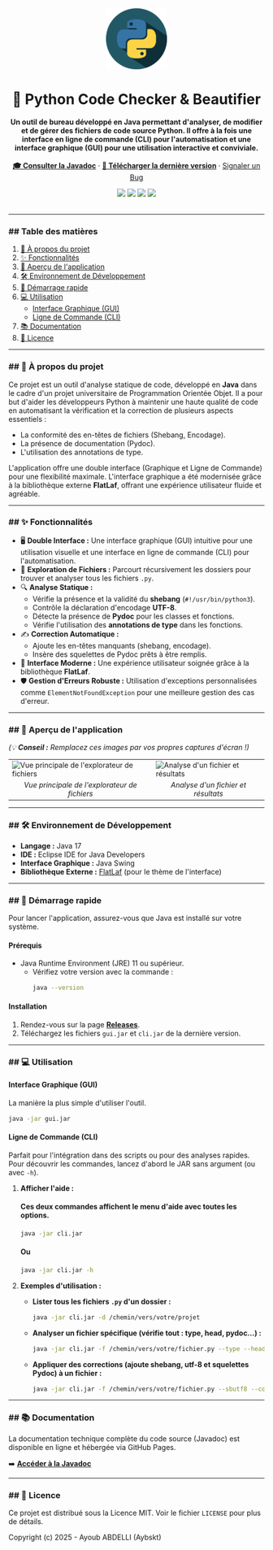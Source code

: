 <div align="center">
  <img src="https://raw.githubusercontent.com/Aybskt/Checker-Beautifier-in-Java-for-python-language/main/assets/logo.png" width="120px" />
  <h1 align="center">🐍 Python Code Checker & Beautifier</h1>
  <p align="center">
    <strong>Un outil de bureau développé en Java permettant d'analyser, de modifier et de gérer des fichiers de code source Python. Il offre à la fois une interface en ligne de commande (CLI) pour l'automatisation et une interface graphique (GUI) pour une utilisation interactive et conviviale.</strong>
    <br />
    <br />
    <a href="https://aybskt.github.io/Checker-Beautifier-in-Java-for-python-language/"><strong>🎓 Consulter la Javadoc</strong></a>
    ·
    <a href="https://github.com/Aybskt/Checker-Beautifier-in-Java-for-python-language/releases"><strong>🚀 Télécharger la dernière version</strong></a>
    ·
    <a href="https://github.com/Aybskt/Checker-Beautifier-in-Java-for-python-language/issues">Signaler un Bug</a>
  </p>
</div>

<div align="center">
  <img src="https://img.shields.io/github/last-commit/Aybskt/Checker-Beautifier-in-Java-for-python-language?style=for-the-badge&logo=github&color=blue" />
  <img src="https://img.shields.io/github/repo-size/Aybskt/Checker-Beautifier-in-Java-for-python-language?style=for-the-badge&logo=github" />
  <img src="https://img.shields.io/github/languages/top/Aybskt/Checker-Beautifier-in-Java-for-python-language?style=for-the-badge&logo=java" />
  <img src="https://img.shields.io/github/license/Aybskt/Checker-Beautifier-in-Java-for-python-language?style=for-the-badge&color=green" />
</div>
<br>

---
### ## Table des matières

1.  [🌟 À propos du projet](#-à-propos-du-projet)
2.  [✨ Fonctionnalités](#-fonctionnalités)
3.  [📸 Aperçu de l'application](#-aperçu-de-lapplication)
4.  [🛠️ Environnement de Développement](#️-environnement-de-développement)
5.  [🚀 Démarrage rapide](#-démarrage-rapide)
6.  [💻 Utilisation](#-utilisation)
    * [Interface Graphique (GUI)](#interface-graphique-gui)
    * [Ligne de Commande (CLI)](#ligne-de-commande-cli)
7.  [📚 Documentation](#-documentation)
8.  [📜 Licence](#-licence)
---
### ## 🌟 À propos du projet

Ce projet est un outil d'analyse statique de code, développé en **Java** dans le cadre d'un projet universitaire de Programmation Orientée Objet. Il a pour but d'aider les développeurs Python à maintenir une haute qualité de code en automatisant la vérification et la correction de plusieurs aspects essentiels :
* La conformité des en-têtes de fichiers (Shebang, Encodage).
* La présence de documentation (Pydoc).
* L'utilisation des annotations de type.

L'application offre une double interface (Graphique et Ligne de Commande) pour une flexibilité maximale. L'interface graphique a été modernisée grâce à la bibliothèque externe **FlatLaf**, offrant une expérience utilisateur fluide et agréable.

---

### ## ✨ Fonctionnalités

* 🖥️ **Double Interface :** Une interface graphique (GUI) intuitive pour une utilisation visuelle et une interface en ligne de commande (CLI) pour l'automatisation.
* 📂 **Exploration de Fichiers :** Parcourt récursivement les dossiers pour trouver et analyser tous les fichiers `.py`.
* 🔍 **Analyse Statique :**
    * Vérifie la présence et la validité du **shebang** (`#!/usr/bin/python3`).
    * Contrôle la déclaration d'encodage **UTF-8**.
    * Détecte la présence de **Pydoc** pour les classes et fonctions.
    * Vérifie l'utilisation des **annotations de type** dans les fonctions.
* ✍️ **Correction Automatique :**
    * Ajoute les en-têtes manquants (shebang, encodage).
    * Insère des squelettes de Pydoc prêts à être remplis.
* 🎨 **Interface Moderne :** Une expérience utilisateur soignée grâce à la bibliothèque **FlatLaf**.
* 🛡️ **Gestion d'Erreurs Robuste :** Utilisation d'exceptions personnalisées comme `ElementNotFoundException` pour une meilleure gestion des cas d'erreur.

---

### ## 📸 Aperçu de l'application

*(💡 **Conseil :** Remplacez ces images par vos propres captures d'écran !)*

<table>
  <tr>
    <td><img src="URL_DE_VOTRE_IMAGE_1.png" alt="Vue principale de l'explorateur de fichiers"></td>
    <td><img src="URL_DE_VOTRE_IMAGE_2.png" alt="Analyse d'un fichier et résultats"></td>
  </tr>
  <tr>
    <td align="center"><em>Vue principale de l'explorateur de fichiers</em></td>
    <td align="center"><em>Analyse d'un fichier et résultats</em></td>
  </tr>
</table>

---

### ## 🛠️ Environnement de Développement

* **Langage :** Java 17
* **IDE :** Eclipse IDE for Java Developers
* **Interface Graphique :** Java Swing
* **Bibliothèque Externe :** [FlatLaf](https://www.formdev.com/flatlaf/) (pour le thème de l'interface)

---

### ## 🚀 Démarrage rapide

Pour lancer l'application, assurez-vous que Java est installé sur votre système.

#### **Prérequis**
* Java Runtime Environment (JRE) 11 ou supérieur.
    * Vérifiez votre version avec la commande :
        ```sh
        java --version
        ```

#### **Installation**
1.  Rendez-vous sur la page **[Releases](https://github.com/Aybskt/Checker-Beautifier-in-Java-for-python-language/releases)**.
2.  Téléchargez les fichiers `gui.jar` et `cli.jar` de la dernière version.

---

### ## 💻 Utilisation

#### **Interface Graphique (GUI)**

La manière la plus simple d'utiliser l'outil.
```sh
java -jar gui.jar
```
#### **Ligne de Commande (CLI)**

Parfait pour l'intégration dans des scripts ou pour des analyses rapides.
Pour découvrir les commandes, lancez d'abord le JAR sans argument (ou avec `-h`).

1.  **Afficher l'aide :**
    #### Ces deux commandes affichent le menu d'aide avec toutes les options.
    ```sh
    java -jar cli.jar
    ```
    #### Ou
    ```sh
    java -jar cli.jar -h
    ```

2.  **Exemples d'utilisation :**
    * **Lister tous les fichiers `.py` d'un dossier :**
        ```sh
        java -jar cli.jar -d /chemin/vers/votre/projet
        ```
    * **Analyser un fichier spécifique (vérifie tout : type, head, pydoc...) :**
        ```sh
        java -jar cli.jar -f /chemin/vers/votre/fichier.py --type --head --pydoc
        ```
    * **Appliquer des corrections (ajoute shebang, utf-8 et squelettes Pydoc) à un fichier :**
        ```sh
        java -jar cli.jar -f /chemin/vers/votre/fichier.py --sbutf8 --comment
        ```

---

### ## 📚 Documentation

La documentation technique complète du code source (Javadoc) est disponible en ligne et hébergée via GitHub Pages.

➡️ **[Accéder à la Javadoc](https://aybskt.github.io/Checker-Beautifier-in-Java-for-python-language/)**

---

### ## 📜 Licence

Ce projet est distribué sous la Licence MIT. Voir le fichier `LICENSE` pour plus de détails.

Copyright (c) 2025 - Ayoub ABDELLI (Aybskt)
